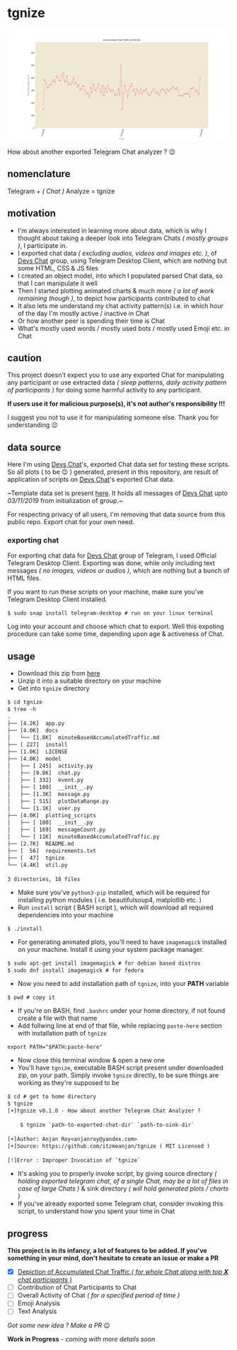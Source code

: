 # tgnize

![accumulatedChatTrafficByMinuteOfDevsChatGroupTelegram](./plots/accumulatedChatTrafficByMinute.gif)

How about another exported Telegram Chat analyzer ? :wink:

## nomenclature
Telegram + _( Chat )_ Analyze = tgnize

## motivation
- I'm always interested in learning more about data, which is why I thought about taking a deeper look into Telegram Chats _( mostly groups )_, I participate in.
- I exported chat data _( excluding audios, videos and images etc. )_, of [Devs Chat](https://t.me/joinchat/BkBvqUQUj4VKPmFSSNPQSw) group, using Telegram Desktop Client, which are nothing but some HTML, CSS & JS files
- I created an object model, into which I populated parsed Chat data, so that I can manipulate it well
- Then I started plotting animated charts & much more _( a lot of work remaining though )_, to depict how participants contributed to chat
- It also lets me understand my chat activity pattern(s) i.e. in which hour of the day I'm mostly active / inactive in Chat
- Or how another peer is spending their time is Chat
- What's mostly used words / mostly used bots / mostly used Emoji etc. in Chat

## caution
This project doesn't expect you to use any exported Chat for manipulating any participant or use extracted data _( sleep patterns, daily activity pattern of participants )_ for doing some harmful activity to any participant.

**If users use it for malicious purpose(s), it's not author's responsibility !!!**

I suggest you not to use it for manipulating someone else. Thank you for understanding :wink:

## data source
Here I'm using [Devs Chat](https://t.me/joinchat/BkBvqUQUj4VKPmFSSNPQSw)'s, exported Chat data set for testing these scripts. So all plots ( to be :wink: ) generated, present in this repository, are result of application of scripts on [Devs Chat](https://t.me/joinchat/BkBvqUQUj4VKPmFSSNPQSw)'s exported Chat data.

~Template data set is present [here](./data). It holds all messages of [Devs Chat](https://t.me/joinchat/BkBvqUQUj4VKPmFSSNPQSw) upto _03/11/2019_ from initialization of group.~

For respecting privacy of all users, I'm removing that data source from this public repo. Export chat for your own need.

### exporting chat
For exporting chat data for [Devs Chat](https://t.me/joinchat/BkBvqUQUj4VKPmFSSNPQSw) group of Telegram, I used Official Telegram Desktop Client. Exporting was done, while only including text messages _( no images, videos or audios )_, which are nothing but a bunch of HTML files.

If you want to run these scripts on your machine, make sure you've Telegram Desktop Client installed.

```shell script
$ sudo snap install telegram-desktop # run on your linux terminal
```
Log into your account and choose which chat to export. Well this expoting procedure can take some time, depending upon age & activeness of Chat.

## usage
- Download this zip from [here](https://github.com/itzmeanjan/tgnize/releases)
- Unzip it into a suitable directory on your machine
- Get into `tgnize` directory

```shell script
$ cd tgnize
$ tree -h
.
├── [4.2K]  app.py
├── [4.0K]  docs
│   └── [1.8K]  minuteBasedAccumulatedTraffic.md
├── [ 227]  install
├── [1.0K]  LICENSE
├── [4.0K]  model
│   ├── [ 245]  activity.py
│   ├── [9.8K]  chat.py
│   ├── [ 332]  event.py
│   ├── [ 100]  __init__.py
│   ├── [1.3K]  message.py
│   ├── [ 515]  plotDataRange.py
│   └── [1.1K]  user.py
├── [4.0K]  plotting_scripts
│   ├── [ 100]  __init__.py
│   ├── [ 169]  messageCount.py
│   └── [ 11K]  minuteBasedAccumulatedTraffic.py
├── [2.7K]  README.md
├── [  56]  requirements.txt
├── [  47]  tgnize
└── [4.4K]  util.py

3 directories, 18 files
```
- Make sure you've `python3-pip` installed, which will be required for installing python modules ( i.e. beautifulsoup4, matplotlib etc. )
- Run `install` script ( BASH script ), which will download all required dependencies into your machine

```shell script
$ ./install
```
- For generating animated plots, you'll need to have `imagemagick` installed on your machine. Install it using your system package manager.

```shell script
$ sudo apt-get install imagemagick # for debian based distros
$ sudo dnf install imagemagick # for fedora
```
- Now you need to add installation path of `tgnize`, into your **PATH** variable

```shell script
$ pwd # copy it
```
- If you're on BASH, find `.bashrc` under your home directory, if not found create a file with that name
- Add follwing line at end of that file, while replacing `paste-here` section with installation path of `tgnize`

```shell script
export PATH="$PATH:paste-here"
```
- Now close this terminal window & open a new one
- You'll have `tgnize`, executable BASH script present under downloaded zip, on your path. Simply invoke `tgnize` directly, to be sure things are working as they're supposed to be

```shell script
$ cd # get to home directory
$ tgnize
[+]tgnize v0.1.0 - How about another Telegram Chat Analyzer ?

	$ tgnize `path-to-exported-chat-dir` `path-to-sink-dir`

[+]Author: Anjan Roy<anjanroy@yandex.com>
[+]Source: https://github.com/itzmeanjan/tgnize ( MIT Licensed )

[!]Error : Improper Invocation of `tgnize`
```
- It's asking you to properly invoke script, by giving source directory _( holding exported telegram chat, of a single Chat, may be a lot of files in case of large Chats )_ & sink directory _( will hold generated plots / charts )_
- If you've already exported some Telegram chat, consider invoking this script, to understand how you spent your time in Chat

## progress

**This project is in its infancy, a lot of features to be added. If you've something in your mind, don't hesitate to create an issue or make a PR**

- [x] [Depiction of Accumulated Chat Traffic _( for whole Chat along with top **X** chat participants )_](./docs/minuteBasedAccumulatedTraffic.md)
- [ ] Contribution of Chat Participants to Chat
- [ ] Overall Activity of Chat _( for a specified period of time )_
- [ ] Emoji Analysis
- [ ] Text Analysis

_Got some new idea ? Make a PR_ :wink:

**Work in Progress** - _coming with more details soon_
